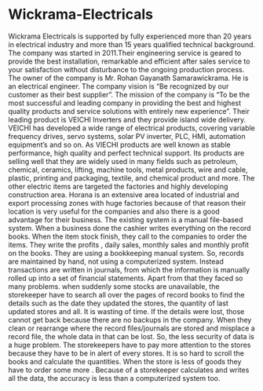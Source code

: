 # Wickrama-Electricals
Wickrama Electricals is supported by fully experienced more than 20 years in electrical industry and more than 15 years qualified technical background. The company was started in 2011.Their engineering service is geared to provide the best installation, remarkable and efficient after sales service to your satisfaction without disturbance to the ongoing production process. The owner of the company is Mr. Rohan Gayanath Samarawickrama. He is an electrical engineer. The company vision is “Be recognized by our customer as their best supplier”.   The mission of the company is “To be the most successful and leading company in providing the best and highest quality products and service solutions with entirely new experience”. Their leading product is VEICHI Inverters and they provide island wide delivery. VEICHI has developed a wide range of electrical products, covering variable frequency drives, servo systems, solar PV inverter, PLC, HMI, automation equipment’s and so on. As VIECHI products are well known as stable performance, high quality and perfect technical support. Its products are selling well that they are widely used in many fields such as petroleum, chemical, ceramics, lifting, machine tools, metal products, wire and cable, plastic, printing and packaging, textile, and chemical product and more. The other electric items are targeted the factories and highly developing construction area. Horana is an extensive area located of industrial and export processing zones with huge factories because of that reason their location is very useful for the companies and also there is a good advantage for their business.
The existing system is a manual file-based  system. When a business done the  cashier writes  everything on the record books. When the item stock finish, they call to the  companies to  order the items. They write the  profits , daily sales, monthly sales and monthly profit on the books.
They are using a bookkeeping manual system. So, records are maintained by hand, not using a computerized system. Instead transactions are written in journals, from which the information is manually rolled up into a set of financial statements. 
Apart from that they faced so many problems. when suddenly some stocks are unavailable, the storekeeper have to search all over the pages of record books to find the details such as the date they updated the stores, the quantity of last updated stores and all. It is wasting of time. If the details were lost, those cannot get back because there are no backups in the company. 
When they clean or rearrange where the record files/journals are stored and misplace a record file, the whole data in that can be lost. So, the less security of data is a huge problem. 
The storekeepers have to pay more attention to the stores because they have to be in alert of every stores. It is so hard to scroll the books and calculate the quantities. When the store is less of goods they have to order some more .  Because of a storekeeper calculates and writes all the data, the accuracy is less than a computerized system too.
